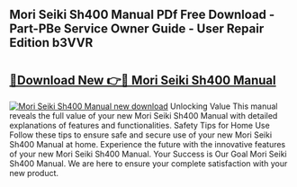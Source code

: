 ## Mori Seiki Sh400 Manual PDf Free Download - Part-PBe Service Owner Guide - User Repair Edition b3VVR

# <h2><a href="http://bc5625.oget.top/?id=Mori+Seiki+Sh400+Manual">🔗Download New 👉🔴 Mori Seiki Sh400 Manual</a></h2>

[![Mori Seiki Sh400 Manual new download](https://i.imgur.com/5g1atiW.png)](http://bc5625.oget.top/?id=Mori+Seiki+Sh400+Manual)
Unlocking Value This manual reveals the full value of your new Mori Seiki Sh400 Manual with detailed explanations of features and functionalities. Safety Tips for Home Use Follow these tips to ensure safe and secure use of your new Mori Seiki Sh400 Manual at home. Experience the future with the innovative features of your new Mori Seiki Sh400 Manual. Your Success is Our Goal Mori Seiki Sh400 Manual. We are here to ensure your complete satisfaction with your new product.
